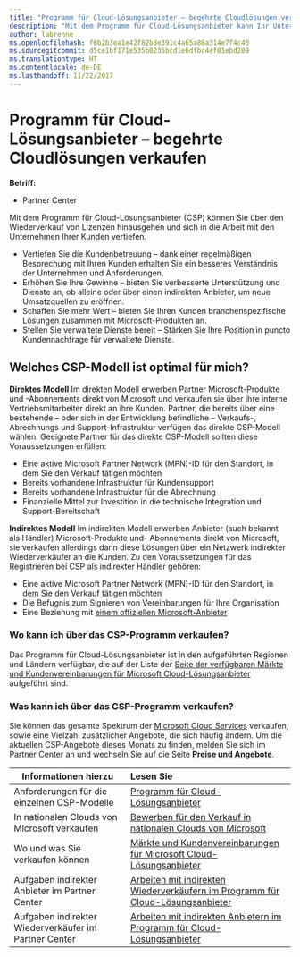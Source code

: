 ```yaml
---
title: "Programm für Cloud-Lösungsanbieter – begehrte Cloudlösungen verkaufen | Partner Center"
description: "Mit dem Programm für Cloud-Lösungsanbieter kann Ihr Unternehmen mit neuem Expertenwissen und neuem Kunden wachsen."
author: labrenne
ms.openlocfilehash: f6b2b3ea1e42f82b8e391c4a65a86a314e7f4c40
ms.sourcegitcommit: d5ce1bf171e535b0236bcd1e6dfbc4ef01ebd209
ms.translationtype: HT
ms.contentlocale: de-DE
ms.lasthandoff: 11/22/2017
---
```

# <a name="cloud-solution-provider-program---selling-in-demand-cloud-solutions"></a>Programm für Cloud-Lösungsanbieter – begehrte Cloudlösungen verkaufen 

**Betriff:**

-  Partner Center

Mit dem Programm für Cloud-Lösungsanbieter (CSP) können Sie über den Wiederverkauf von Lizenzen hinausgehen und sich in die Arbeit mit den Unternehmen Ihrer Kunden vertiefen.
 
- Vertiefen Sie die Kundenbetreuung – dank einer regelmäßigen Besprechung mit Ihren Kunden erhalten Sie ein besseres Verständnis der Unternehmen und Anforderungen.
- Erhöhen Sie Ihre Gewinne – bieten Sie verbesserte Unterstützung und Dienste an, ob alleine oder über einen indirekten Anbieter, um neue Umsatzquellen zu eröffnen.  
- Schaffen Sie mehr Wert – bieten Sie Ihren Kunden branchenspezifische Lösungen zusammen mit Microsoft-Produkten an.
- Stellen Sie verwaltete Dienste bereit – Stärken Sie Ihre Position in puncto Kundennachfrage für verwaltete Dienste. 

## <a name="which-csp-model-is-best-for-me"></a>Welches CSP-Modell ist optimal für mich?

**Direktes Modell** Im direkten Modell erwerben Partner Microsoft-Produkte und -Abonnements direkt von Microsoft und verkaufen sie über ihre interne Vertriebsmitarbeiter direkt an ihre Kunden. Partner, die bereits über eine bestehende – oder sich in der Entwicklung befindliche – Verkaufs-, Abrechnungs und Support-Infrastruktur verfügen das direkte CSP-Modell wählen. Geeignete Partner für das direkte CSP-Modell sollten diese Voraussetzungen erfüllen:

- Eine aktive Microsoft Partner Network (MPN)-ID für den Standort, in dem Sie den Verkauf tätigen möchten
- Bereits vorhandene Infrastruktur für Kundensupport
- Bereits vorhandene Infrastruktur für die Abrechnung
- Finanzielle Mittel zur Investition in die technische Integration und Support-Bereitschaft

**Indirektes Modell** Im indirekten Modell erwerben Anbieter (auch bekannt als Händler) Microsoft-Produkte und- Abonnements direkt von Microsoft, sie verkaufen allerdings dann diese Lösungen über ein Netzwerk indirekter Wiederverkäufer an die Kunden. Zu den Voraussetzungen für das Registrieren bei CSP als indirekter Händler gehören:

- Eine aktive Microsoft Partner Network (MPN)-ID für den Standort, in dem Sie den Verkauf tätigen möchten
-  Die Befugnis zum Signieren von Vereinbarungen für Ihre Organisation
- Eine Beziehung mit [einem offiziellen Microsoft-Anbieter](https://partnercenter.microsoft.com/partner/find-a-provider)

### <a name="where-can-i-sell-through-the-csp-program"></a>Wo kann ich über das CSP-Programm verkaufen?

Das Programm für Cloud-Lösungsanbieter ist in den aufgeführten Regionen und Ländern verfügbar, die auf der Liste der [Seite der verfügbaren Märkte und Kundenvereinbarungen für Microsoft Cloud-Lösungsanbieter](agreements.md) aufgeführt sind.  

### <a name="what-can-i-sell-through-the-csp-program"></a>Was kann ich über das CSP-Programm verkaufen?

Sie können das gesamte Spektrum der [Microsoft Cloud Services](https://partner.microsoft.com/cloud-solution-provider/products-and-services) verkaufen, sowie eine Vielzahl zusätzlicher Angebote, die sich häufig ändern. Um die aktuellen CSP-Angebote dieses Monats zu finden, melden Sie sich im Partner Center an und wechseln Sie auf die Seite [**Preise und Angebote**](https://partnercenter.microsoft.com/pcv/sales). 

|**Informationen hierzu**   |**Lesen Sie**   |
|---------------------------|:--------------------|
|Anforderungen für die einzelnen CSP-Modelle   | [Programm für Cloud-Lösungsanbieter](https://partnercenter.microsoft.com/partner/cloud-solution-provider)|
|In nationalen Clouds von Microsoft verkaufen   | [Bewerben für den Verkauf in nationalen Clouds von Microsoft](csp-national-clouds-overview.md)|
|Wo und was Sie verkaufen können   |[Märkte und Kundenvereinbarungen für Microsoft Cloud-Lösungsanbieter](agreements.md)|
|Aufgaben indirekter Anbieter im Partner Center  |[Arbeiten mit indirekten Wiederverkäufern im Programm für Cloud-Lösungsanbieter](indirect-provider-tasks-in-partner-center.md)|
|Aufgaben indirekter Wiederverkäufer im Partner Center   |[Arbeiten mit indirekten Anbietern im Programm für Cloud-Lösungsanbieter](indirect-reseller-tasks-in-partner-center.md)|